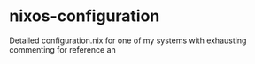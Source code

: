 # nixos-configuration
Detailed configuration.nix for one of my systems with exhausting commenting for reference an
